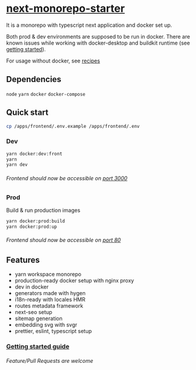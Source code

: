 # [next-monorepo-starter](https://github.com/wget-high/next-monorepo-starter#readme)

It is a monorepo with typescript next application and docker set up.

Both prod & dev environments are supposed to be run in docker.
There are known issues while working with docker-desktop and buildkit runtime
(see [getting started](./GETTING-STARTED.md)).

For usage without docker, see [recipes](./RECIPES.md)

## Dependencies

`node` `yarn` `docker` `docker-compose`

## Quick start

```sh
cp /apps/frontend/.env.example /apps/frontend/.env
```

### Dev

```sh
yarn docker:dev:front
yarn
yarn dev
```

###### Frontend should now be accessible on [port 3000](http://localhost:3000)

### Prod

Build & run production images

```sh
yarn docker:prod:build
yarn docker:prod:up
```

###### Frontend should now be accessible on [port 80](http://localhost:3000)

## Features

- yarn workspace monorepo
- production-ready docker setup with nginx proxy
- dev in docker
- generators made with hygen
- i18n-ready with locales HMR
- routes metadata framework
- next-seo setup
- sitemap generation
- embedding svg with svgr
- prettier, eslint, typescript setup

### [Getting started guide](./GETTING-STARTED.md)

###### Feature/Pull Requests are welcome
